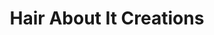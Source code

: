 ---
title: "Hair About It Creations"
url: /glen-burnie/hair-about-it-creations/
shop: hairdresser
---